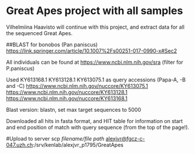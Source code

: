 # Great Apes project with all samples

Vilhelmiina Haavisto will continue with this project, and extract data for all the sequenced Great Apes. 

##BLAST for bonobos (Pan paniscus)
https://link.springer.com/article/10.1007%2Fs00251-017-0990-x#Sec2

All individuals can be found at https://www.ncbi.nlm.nih.gov/sra (filter for P.paniscus)

Used 
KY613168.1
KY613128.1
KY613075.1
as query accessions (Papa-A, -B and -C)
https://www.ncbi.nlm.nih.gov/nuccore/KY613075.1
https://www.ncbi.nlm.nih.gov/nuccore/KY613128.1
https://www.ncbi.nlm.nih.gov/nuccore/KY613168.1

Blast version: blastn, set max target sequences to 5000

Downloaded all hits in fasta format, and HIT table for information on start and end position of match with query sequence (from the top of the page!).

#Upload to server
scp *filename/file path* alexjvr@fgcz-c-047.uzh.ch:/srv/kenlab/alexjvr_p1795/GreatApes


